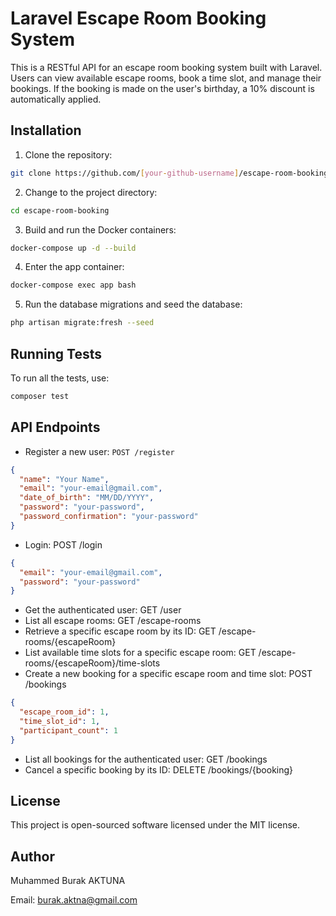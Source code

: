 # Laravel Escape Room Booking System

This is a RESTful API for an escape room booking system built with Laravel. Users can view available escape rooms, book a time slot, and manage their bookings. If the booking is made on the user's birthday, a 10% discount is automatically applied.

## Installation

1. Clone the repository:
```bash
git clone https://github.com/[your-github-username]/escape-room-booking.git
```

2. Change to the project directory:
```bash
cd escape-room-booking
```

3. Build and run the Docker containers:
```bash
docker-compose up -d --build
```

4. Enter the app container:
```bash
docker-compose exec app bash
```
5. Run the database migrations and seed the database:
```bash
php artisan migrate:fresh --seed
```

## Running Tests

To run all the tests, use:
```bash
composer test
```


## API Endpoints

- Register a new user: `POST /register`
```json
{
  "name": "Your Name",
  "email": "your-email@gmail.com",
  "date_of_birth": "MM/DD/YYYY",
  "password": "your-password",
  "password_confirmation": "your-password"
}
```

- Login: POST /login
```json
{
  "email": "your-email@gmail.com",
  "password": "your-password"
}
```
- Get the authenticated user: GET /user
- List all escape rooms: GET /escape-rooms
- Retrieve a specific escape room by its ID: GET /escape-rooms/{escapeRoom}
- List available time slots for a specific escape room: GET /escape-rooms/{escapeRoom}/time-slots
- Create a new booking for a specific escape room and time slot: POST /bookings
```json
{
  "escape_room_id": 1,
  "time_slot_id": 1,
  "participant_count": 1
}
```
- List all bookings for the authenticated user: GET /bookings
- Cancel a specific booking by its ID: DELETE /bookings/{booking}

## License

This project is open-sourced software licensed under the MIT license.

## Author

Muhammed Burak AKTUNA

Email: burak.aktna@gmail.com